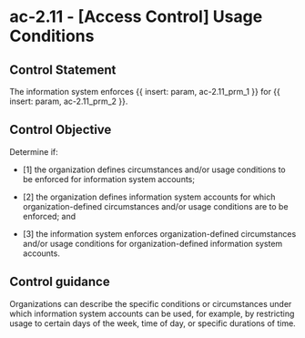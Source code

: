 # ac-2.11 - \[Access Control\] Usage Conditions

## Control Statement

The information system enforces {{ insert: param, ac-2.11_prm_1 }} for {{ insert: param, ac-2.11_prm_2 }}.

## Control Objective

Determine if:

- \[1\] the organization defines circumstances and/or usage conditions to be enforced for information system accounts;

- \[2\] the organization defines information system accounts for which organization-defined circumstances and/or usage conditions are to be enforced; and

- \[3\] the information system enforces organization-defined circumstances and/or usage conditions for organization-defined information system accounts.

## Control guidance

Organizations can describe the specific conditions or circumstances under which information system accounts can be used, for example, by restricting usage to certain days of the week, time of day, or specific durations of time.
